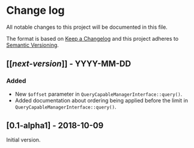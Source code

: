 # Change log
All notable changes to this project will be documented in this file.

The format is based on [Keep a Changelog](http://keepachangelog.com/)
and this project adheres to [Semantic Versioning](http://semver.org/).

## [[*next-version*]] - YYYY-MM-DD
### Added
- New `$offset` parameter in `QueryCapableManagerInterface::query()`.
- Added documentation about ordering being applied before the limit in `QueryCapableManagerInterface::query()`.

## [0.1-alpha1] - 2018-10-09
Initial version.
